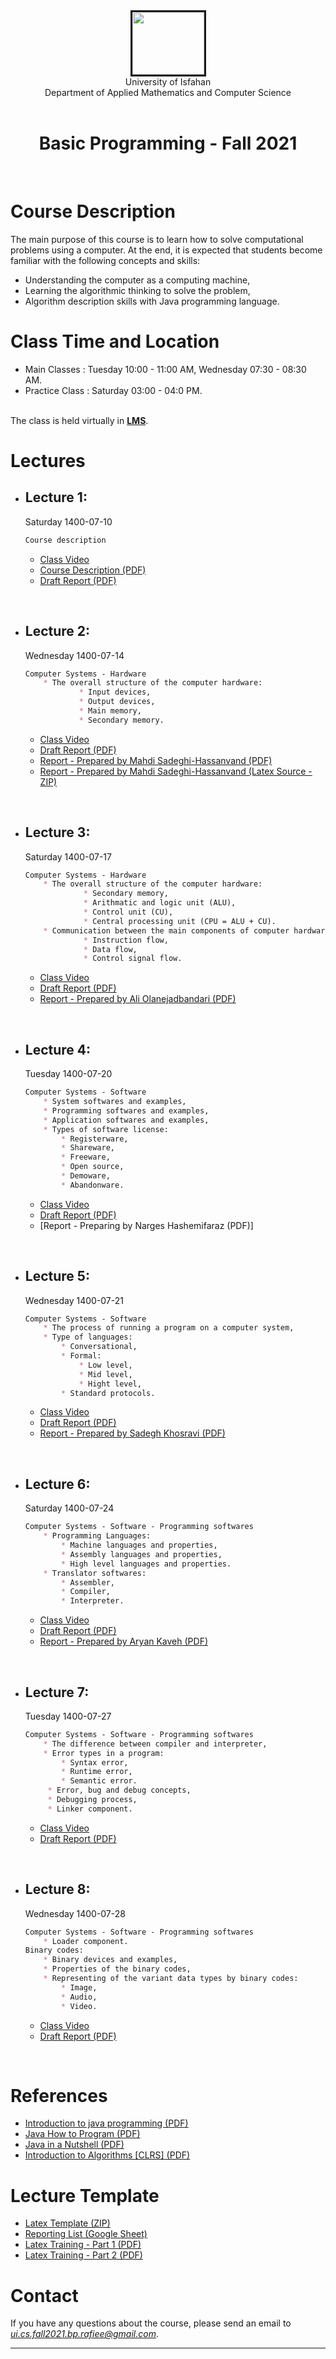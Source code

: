 <center><img src="..\image\UILOGO.png" alt="" border='3' height='100' width='115' /></center>
<center> University of Isfahan <br> Department of Applied Mathematics and Computer Science </center>
<br>

<center><h1> Basic Programming - Fall 2021 </h1></center>

<br>

# Course Description

The main purpose of this course is to learn how to solve computational problems using a computer. At the end, it is expected that students become familiar with the following concepts and skills:
* Understanding the computer as a computing machine,
* Learning the algorithmic thinking to solve the problem,
* Algorithm description skills with Java programming language.


# Class Time and Location
* Main Classes   : Tuesday 10:00 - 11:00 AM, Wednesday 07:30 - 08:30 AM.
* Practice Class : Saturday 03:00 - 04:0 PM.

<br>The class is held virtually in [**LMS**](http://lms.ui.ac.ir/group/69314).


# Lectures
* ## Lecture 1: ##
    Saturday 1400-07-10
    ```markdown
    Course description
    ```
    * [Class Video](https://class10.ui.ac.ir/playback/presentation/2.3/fbc0609b39c8e279ad0e75084f9b1e5fd2078630-1633174095239)
    * [Course Description (PDF)](https://github.com/mojtaba-rafiee/Teaching/blob/main/BP/CourseDesciption/BP.pdf)
    * [Draft Report (PDF)](https://github.com/mojtaba-rafiee/Teaching/blob/main/BP/LectureNotes/Draft_Session1.PDF)

<br>


* ## Lecture 2: ##
    Wednesday 1400-07-14
    ```markdown
    Computer Systems - Hardware
        * The overall structure of the computer hardware:
                * Input devices,
                * Output devices,
                * Main memory,
                * Secondary memory.
    ```
    * [Class Video](https://class12.ui.ac.ir/playback/presentation/2.3/8287c69729de2e704437216609a0fa09d4ca7473-1633492697580)
    * [Draft Report (PDF)](https://github.com/mojtaba-rafiee/Teaching/blob/main/BP/LectureNotes/Draft_Session2.PDF)
    * [Report - Prepared by Mahdi Sadeghi-Hassanvand (PDF)](https://github.com/mojtaba-rafiee/Teaching/blob/main/BP/LectureNotes/LectureNotes_2.pdf)
    * [Report - Prepared by Mahdi Sadeghi-Hassanvand (Latex Source - ZIP)](https://github.com/mojtaba-rafiee/Teaching/blob/main/BP/LectureNotes/LectureNotes_2.zip)

<br>


* ## Lecture 3: ##
    Saturday 1400-07-17
    ```markdown
    Computer Systems - Hardware
        * The overall structure of the computer hardware:
                 * Secondary memory,
                 * Arithmatic and logic unit (ALU),
                 * Control unit (CU),
                 * Central processing unit (CPU = ALU + CU).
        * Communication between the main components of computer hardware:
                 * Instruction flow,
                 * Data flow,
                 * Control signal flow.
    ```
    * [Class Video](https://class9.ui.ac.ir/playback/presentation/2.3/ddbadcc0ada3b5f6099401fd256187bea79c22dd-1633778920565)
    * [Draft Report (PDF)](https://github.com/mojtaba-rafiee/Teaching/blob/main/BP/LectureNotes/Draft_Session3.PDF)
    * [Report - Prepared by Ali Olanejadbandari (PDF)](https://github.com/mojtaba-rafiee/Teaching/blob/main/BP/LectureNotes/LectureNotes_3.pdf)

<br>

* ## Lecture 4: ##
    Tuesday 1400-07-20
    ```markdown
    Computer Systems - Software
        * System softwares and examples,
        * Programming softwares and examples,
        * Application softwares and examples,
        * Types of software license:
            * Registerware,
            * Shareware,
            * Freeware,
            * Open source,
            * Demoware,
            * Abandonware.
    ```
    * [Class Video](https://class16.ui.ac.ir/playback/presentation/2.3/45463b0b5cb7c33a344973220ad87002a2c6763e-1634019983942)
    * [Draft Report (PDF)](https://github.com/mojtaba-rafiee/Teaching/blob/main/BP/LectureNotes/Draft_Session4.PDF)
    * [Report - Preparing by Narges Hashemifaraz (PDF)]

<br>

* ## Lecture 5: ##
    Wednesday 1400-07-21
    ```markdown
    Computer Systems - Software 
        * The process of running a program on a computer system,
        * Type of languages:
            * Conversational,
            * Formal:
                * Low level,
                * Mid level,
                * Hight level,
            * Standard protocols.

    ```
    * [Class Video](https://class10.ui.ac.ir/playback/presentation/2.3/a64017c8dafe7c589466780492d280d2ba28b87c-1634097505869)
    * [Draft Report (PDF)](https://github.com/mojtaba-rafiee/Teaching/blob/main/BP/LectureNotes/Draft_Session5.PDF)
    * [Report - Prepared by Sadegh Khosravi (PDF)](https://github.com/mojtaba-rafiee/Teaching/blob/main/BP/LectureNotes/LectureNotes_5.pdf)

<br>

* ## Lecture 6: ##
    Saturday 1400-07-24
    ```markdown
    Computer Systems - Software - Programming softwares
        * Programming Languages:
            * Machine languages and properties,
            * Assembly languages and properties,
            * High level languages and properties.
        * Translator softwares:
            * Assembler,
            * Compiler,
            * Interpreter.
    ```
    * [Class Video](https://class11.ui.ac.ir/playback/presentation/2.3/b9f95f8fb0f4db09bb800b66097529909779d752-1634383704858)
    * [Draft Report (PDF)](https://github.com/mojtaba-rafiee/Teaching/blob/main/BP/LectureNotes/Draft_Session6.PDF)
    * [Report - Prepared by Aryan Kaveh (PDF)](https://github.com/mojtaba-rafiee/Teaching/blob/main/BP/LectureNotes/LectureNotes_6.pdf)


<br>

* ## Lecture 7: ##
    Tuesday 1400-07-27
    ```markdown
    Computer Systems - Software - Programming softwares
        * The difference between compiler and interpreter,
        * Error types in a program:
            * Syntax error,
            * Runtime error,
            * Semantic error.
         * Error, bug and debug concepts,
         * Debugging process,
         * Linker component.
    ```
    * [Class Video](https://class18.ui.ac.ir/playback/presentation/2.3/c73d742282aeb810359809dda7b5ebbdb52777fe-1634624884774)
    * [Draft Report (PDF)](https://github.com/mojtaba-rafiee/Teaching/blob/main/BP/LectureNotes/Draft_Session7.PDF)


<br>

* ## Lecture 8: ##
    Wednesday 1400-07-28
    ```markdown
    Computer Systems - Software - Programming softwares
        * Loader component.
    Binary codes:
        * Binary devices and examples,
        * Properties of the binary codes,
        * Representing of the variant data types by binary codes:
            * Image,
            * Audio,
            * Video.
    ```
    * [Class Video](https://class13.ui.ac.ir/playback/presentation/2.3/f4c193d4ce6fec71eb04af7e9fed6c462f595d68-1634702234782)
    * [Draft Report (PDF)](https://github.com/mojtaba-rafiee/Teaching/blob/main/BP/LectureNotes/Draft_Session8.PDF)


<br>


 # References
 * <a href="https://github.com/mojtaba-rafiee/Teaching/blob/main/BP/References/Y_Daniel_Liang_Intro_to_Java_Programming%2C_Comprehensive_Version.pdf">‫‪Introduction‬‬ ‫‪    to‬‬ ‫‪java‬‬ ‫‪programming‬‬ (PDF)</a>
 * <a href="https://drive.google.com/file/d/1d2iNPjf8jOJQYp6jXU8ahicqVNCPxjyz/view?usp=sharing">‫‪‫‪Java‬‬ ‫‪How‬‬ ‫‪to‬‬ Program‬‬ (PDF)</a>
 * <a href="https://github.com/mojtaba-rafiee/Teaching/blob/main/BP/References/java_in_a_nutshell_-_a_desktop_quick_reference_2019_7th_edition_ben_evans_david_flanagan.pdf">‫‪‫‪Java in a Nutshell (PDF)</a> 
 * <a href="https://github.com/mojtaba-rafiee/Teaching/blob/main/BP/References/Introduction_to_algorithms-3rd%20Edition.pdf">Introduction to Algorithms [CLRS]        (PDF)</a>


# Lecture Template
* <a href="https://github.com/mojtaba-rafiee/Teaching/blob/main/DS/LectureTemplate/Report-Overleaf.zip">Latex Template (ZIP)</a>
* <a href="https://docs.google.com/spreadsheets/d/1c14ZCmJ63SxDBR6NB-P0TcEqSe9xkJINH9PSc7Lhwak/edit?usp=sharing">Reporting List (Google Sheet)</a>
* <a href="https://github.com/mojtaba-rafiee/Teaching/blob/main/DS/Peripheral/LatexTraining.pdf">Latex Training - Part 1 (PDF)</a>
* <a href="https://github.com/mojtaba-rafiee/Teaching/blob/main/DS/Peripheral/LatexTraining-P2.pdf">Latex Training - Part 2 (PDF)</a>


# Contact

If you have any questions about the course, please send an email to <i>ui.cs.fall2021.bp.rafiee@gmail.com</i>.



---
